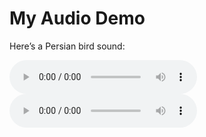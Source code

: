 # My Audio Demo

Here’s a Persian bird sound:

<audio controls>
  <source src="soundscape.mp3" type="audio/mp3">
</audio>

<audio controls>
  <source src="https://tabarasaka.github.io/shenasea/corpus/soundscape.mp3" type="audio/mp3">
</audio>
